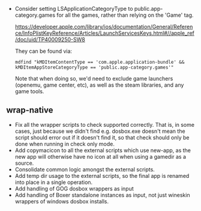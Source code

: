 - Consider setting LSApplicationCategoryType to public.app-category.games for
  all the games, rather than relying on the 'Game' tag.

    https://developer.apple.com/library/ios/documentation/General/Reference/InfoPlistKeyReference/Articles/LaunchServicesKeys.html#//apple_ref/doc/uid/TP40009250-SW8

    They can be found via:

    ```
    mdfind "kMDItemContentType == 'com.apple.application-bundle' && kMDItemAppStoreCategoryType == 'public.app-category.games'"
    ```

    Note that when doing so, we'd need to exclude game launchers (openemu,
    game center, etc), as well as the steam libraries, and any game tools.

## wrap-native

- Fix all the wrapper scripts to check supported correctly. That is, in some
  cases, just because we didn't find e.g. dosbox.exe doesn't mean the script
  should error out if it doesn't find it, so that check should only be done
  when running in check only mode.
- Add copymacicon to all the external scripts which use new-app, as the new
  app will otherwise have no icon at all when using a gamedir as a source.
- Consolidate common logic amongst the external scripts.
- Add temp dir usage to the external scripts, so the final app is renamed into
  place in a single operation.
- Add handling of GOG dosbox wrappers as input
- Add handling of Boxer standalone instances as input, not just wineskin
  wrappers of windows dosbox installs.
